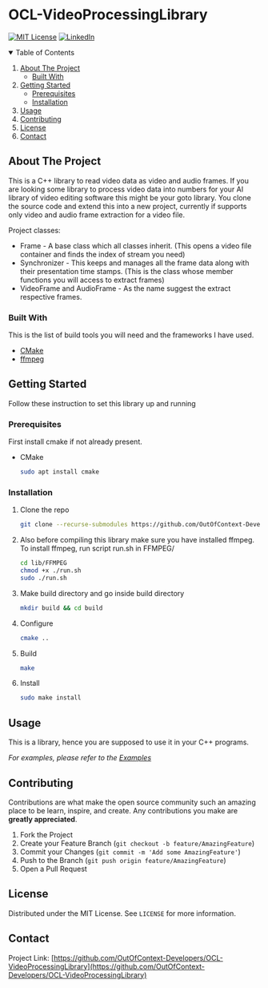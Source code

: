 # OCL-VideoProcessingLibrary

[![MIT License][license-shield]][license-url]
[![LinkedIn][linkedin-shield]][linkedin-url]


<!-- TABLE OF CONTENTS -->
<details open="open">
  <summary>Table of Contents</summary>
  <ol>
    <li>
      <a href="#about-the-project">About The Project</a>
      <ul>
        <li><a href="#built-with">Built With</a></li>
      </ul>
    </li>
    <li>
      <a href="#getting-started">Getting Started</a>
      <ul>
        <li><a href="#prerequisites">Prerequisites</a></li>
        <li><a href="#installation">Installation</a></li>
      </ul>
    </li>
    <li><a href="#usage">Usage</a></li>
    <li><a href="#contributing">Contributing</a></li>
    <li><a href="#license">License</a></li>
    <li><a href="#contact">Contact</a></li>
  </ol>
</details>



<!-- ABOUT THE PROJECT -->
## About The Project


This is a C++ library to read video data as video and audio frames. If you are looking some library to process video data into numbers for your AI library of video editing software this might be your goto library. You clone the source code and extend this into a new project, currently if supports only video and audio frame extraction for a video file.

Project classes:
* Frame - A base class which all classes inherit. (This opens a video file container and finds the index of stream you need)
* Synchronizer - This keeps and manages all the frame data along with their presentation time stamps. (This is the class whose member functions you will access to extract frames)
* VideoFrame and AudioFrame - As the name suggest the extract respective frames.



### Built With

This is the list of build tools you will need and the frameworks I have used.
* [CMake](https://cmake.org/download/)
* [ffmpeg](http://ffmpeg.org/download.html)


<!-- GETTING STARTED -->
## Getting Started

Follow these instruction to set this library up and running

### Prerequisites

First install cmake if not already present.
* CMake
  ```sh
  sudo apt install cmake
  ```

### Installation

1. Clone the repo
   ```sh
   git clone --recurse-submodules https://github.com/OutOfContext-Developers/OCL-VideoProcessingLibrary.git
   ```
2. Also before compiling this library make sure you have installed ffmpeg. To install ffmpeg, run script run.sh in FFMPEG/
   ```sh
   cd lib/FFMPEG
   chmod +x ./run.sh
   sudo ./run.sh
   ```
2. Make build directory and go inside build directory
   ```sh
   mkdir build && cd build
   ```
3. Configure
   ```sh
   cmake ..
   ```
4. Build
   ```sh
   make
   ```
5. Install
   ```sh
   sudo make install
   ```



<!-- USAGE EXAMPLES -->
## Usage

This is a library, hence you are supposed to use it in your C++ programs.

_For examples, please refer to the [Examples](https://github.com/OutOfContext-Developers/OCL-VideoProcessingLibrary/tree/main/examples)_


<!-- CONTRIBUTING -->
## Contributing

Contributions are what make the open source community such an amazing place to be learn, inspire, and create. Any contributions you make are **greatly appreciated**.

1. Fork the Project
2. Create your Feature Branch (`git checkout -b feature/AmazingFeature`)
3. Commit your Changes (`git commit -m 'Add some AmazingFeature'`)
4. Push to the Branch (`git push origin feature/AmazingFeature`)
5. Open a Pull Request



<!-- LICENSE -->
## License

Distributed under the MIT License. See `LICENSE` for more information.



<!-- CONTACT -->
## Contact

Project Link: [https://github.com/OutOfContext-Developers/OCL-VideoProcessingLibrary](https://github.com/OutOfContext-Developers/OCL-VideoProcessingLibrary)



<!-- MARKDOWN LINKS & IMAGES -->
<!-- https://www.markdownguide.org/basic-syntax/#reference-style-links -->
[license-shield]: https://img.shields.io/github/license/othneildrew/Best-README-Template.svg?style=for-the-badge
[license-url]: https://github.com/OutOfContext-Developers/OCL-VideoProcessingLibrary/blob/master/LICENSE.txt
[linkedin-shield]: https://img.shields.io/badge/-LinkedIn-black.svg?style=for-the-badge&logo=linkedin&colorB=555
[linkedin-url]: https://www.linkedin.com/in/akshat-dixit-15b284186/
